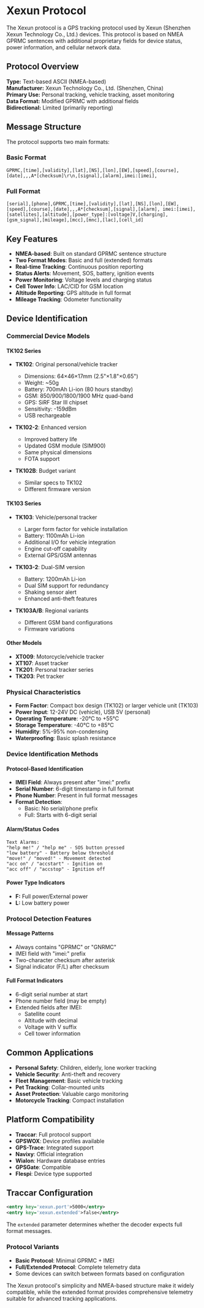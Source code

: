 # Xexun Protocol

The Xexun protocol is a GPS tracking protocol used by Xexun (Shenzhen Xexun Technology Co., Ltd.) devices. This protocol is based on NMEA GPRMC sentences with additional proprietary fields for device status, power information, and cellular network data.

## Protocol Overview

**Type:** Text-based ASCII (NMEA-based)  
**Manufacturer:** Xexun Technology Co., Ltd. (Shenzhen, China)  
**Primary Use:** Personal tracking, vehicle tracking, asset monitoring  
**Data Format:** Modified GPRMC with additional fields  
**Bidirectional:** Limited (primarily reporting)

## Message Structure

The protocol supports two main formats:

### Basic Format
```
GPRMC,[time],[validity],[lat],[NS],[lon],[EW],[speed],[course],[date],,,A*[checksum]\r\n,[signal],[alarm],imei:[imei],
```

### Full Format
```
[serial],[phone],GPRMC,[time],[validity],[lat],[NS],[lon],[EW],[speed],[course],[date],,,A*[checksum],[signal],[alarm], imei:[imei],[satellites],[altitude],[power_type]:[voltage]V,[charging],[gsm_signal],[mileage],[mcc],[mnc],[lac],[cell_id]
```

## Key Features

- **NMEA-based**: Built on standard GPRMC sentence structure
- **Two Format Modes**: Basic and full (extended) formats
- **Real-time Tracking**: Continuous position reporting
- **Status Alerts**: Movement, SOS, battery, ignition events
- **Power Monitoring**: Voltage levels and charging status
- **Cell Tower Info**: LAC/CID for GSM location
- **Altitude Reporting**: GPS altitude in full format
- **Mileage Tracking**: Odometer functionality

## Device Identification

### Commercial Device Models

#### TK102 Series
- **TK102**: Original personal/vehicle tracker
  - Dimensions: 64×46×17mm (2.5"×1.8"×0.65")
  - Weight: ~50g
  - Battery: 700mAh Li-ion (80 hours standby)
  - GSM: 850/900/1800/1900 MHz quad-band
  - GPS: SiRF Star III chipset
  - Sensitivity: -159dBm
  - USB rechargeable
  
- **TK102-2**: Enhanced version
  - Improved battery life
  - Updated GSM module (SIM900)
  - Same physical dimensions
  - FOTA support

- **TK102B**: Budget variant
  - Similar specs to TK102
  - Different firmware version

#### TK103 Series
- **TK103**: Vehicle/personal tracker
  - Larger form factor for vehicle installation
  - Battery: 1100mAh Li-ion
  - Additional I/O for vehicle integration
  - Engine cut-off capability
  - External GPS/GSM antennas
  
- **TK103-2**: Dual-SIM version
  - Battery: 1200mAh Li-ion
  - Dual SIM support for redundancy
  - Shaking sensor alert
  - Enhanced anti-theft features

- **TK103A/B**: Regional variants
  - Different GSM band configurations
  - Firmware variations

#### Other Models
- **XT009**: Motorcycle/vehicle tracker
- **XT107**: Asset tracker
- **TK201**: Personal tracker series
- **TK203**: Pet tracker

### Physical Characteristics
- **Form Factor**: Compact box design (TK102) or larger vehicle unit (TK103)
- **Power Input**: 12-24V DC (vehicle), USB 5V (personal)
- **Operating Temperature**: -20°C to +55°C
- **Storage Temperature**: -40°C to +85°C
- **Humidity**: 5%-95% non-condensing
- **Waterproofing**: Basic splash resistance

### Device Identification Methods

#### Protocol-Based Identification
- **IMEI Field**: Always present after "imei:" prefix
- **Serial Number**: 6-digit timestamp in full format
- **Phone Number**: Present in full format messages
- **Format Detection**:
  - Basic: No serial/phone prefix
  - Full: Starts with 6-digit serial

#### Alarm/Status Codes
```
Text Alarms:
"help me!" / "help me" - SOS button pressed
"low battery" - Battery below threshold
"move!" / "moved!" - Movement detected
"acc on" / "accstart" - Ignition on
"acc off" / "accstop" - Ignition off
```

#### Power Type Indicators
- **F:** Full power/External power
- **L:** Low battery power

### Protocol Detection Features

#### Message Patterns
- Always contains "GPRMC" or "GNRMC"
- IMEI field with "imei:" prefix
- Two-character checksum after asterisk
- Signal indicator (F/L) after checksum

#### Full Format Indicators
- 6-digit serial number at start
- Phone number field (may be empty)
- Extended fields after IMEI:
  - Satellite count
  - Altitude with decimal
  - Voltage with V suffix
  - Cell tower information

## Common Applications

- **Personal Safety**: Children, elderly, lone worker tracking
- **Vehicle Security**: Anti-theft and recovery
- **Fleet Management**: Basic vehicle tracking
- **Pet Tracking**: Collar-mounted units
- **Asset Protection**: Valuable cargo monitoring
- **Motorcycle Tracking**: Compact installation

## Platform Compatibility

- **Traccar**: Full protocol support
- **GPSWOX**: Device profiles available
- **GPS-Trace**: Integrated support
- **Navixy**: Official integration
- **Wialon**: Hardware database entries
- **GPSGate**: Compatible
- **Flespi**: Device type supported

## Traccar Configuration

```xml
<entry key='xexun.port'>5000</entry>
<entry key='xexun.extended'>false</entry>
```

The `extended` parameter determines whether the decoder expects full format messages.

### Protocol Variants
- **Basic Protocol**: Minimal GPRMC + IMEI
- **Full/Extended Protocol**: Complete telemetry data
- Some devices can switch between formats based on configuration

The Xexun protocol's simplicity and NMEA-based structure make it widely compatible, while the extended format provides comprehensive telemetry suitable for advanced tracking applications.